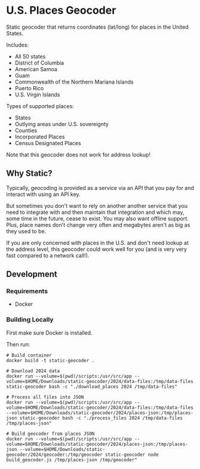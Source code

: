 # U.S. Places Geocoder

Static geocoder that returns coordinates (lat/long) for places in the United States.

Includes:
- All 50 states
- District of Columbia
- American Samoa
- Guam
- Commonwealth of the Northern Mariana Islands
- Puerto Rico
- U.S. Virgin Islands

Types of supported places:
- States
- Outlying areas under U.S. sovereignty
- Counties
- Incorporated Places
- Census Designated Places

Note that this geocoder does not work for address lookup!

## Why Static?

Typically, geocoding is provided as a service via an API that you pay for and interact with using an
API key.

But sometimes you don't want to rely on another another service that you need to integrate with and
then maintain that integration and which may, some time in the future, cease to exist. You may also
want offline support. Plus, place names don't change very often and megabytes aren't as big as they
used to be.

If you are only concerned with places in the U.S. and don't need lookup at the address level, this geocoder could work well for you (and is very very fast compared to a network call!).

## Development

### Requirements

- Docker

### Building Locally

First make sure Docker is installed.

Then run:

```
# Build container
docker build -t static-geocoder .

# Download 2024 data
docker run --volume=$(pwd)/scripts:/usr/src/app --volume=$HOME/Downloads/static-geocoder/2024/data-files:/tmp/data-files static-geocoder bash -c "./download_places 2024 /tmp/data-files"

# Process all files into JSON
docker run --volume=$(pwd)/scripts:/usr/src/app --volume=$HOME/Downloads/static-geocoder/2024/data-files:/tmp/data-files --volume=$HOME/Downloads/static-geocoder/2024/places-json:/tmp/places-json static-geocoder bash -c "./process_files 2024 /tmp/data-files /tmp/places-json"

# Build geocoder from places JSON
docker run --volume=$(pwd)/scripts:/usr/src/app --volume=$HOME/Downloads/static-geocoder/2024/places-json:/tmp/places-json --volume=$HOME/Downloads/static-geocoder/2024/geocoder:/tmp/geocoder static-geocoder node build_geocoder.js /tmp/places-json /tmp/geocoder"
```
